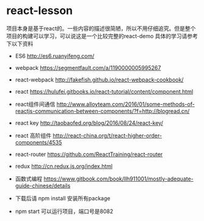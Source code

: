 # react-lesson
项目本身是基于react的。一些内容的描述很简陋，所以不用仔细追究。但是整个项目的构建可以学习，可以说这是一个比较完整的react-demo
具体的学习请参考下以下资料
* ES6 http://es6.ruanyifeng.com/
* webpack https://segmentfault.com/a/1190000005995267
* react-webpack http://fakefish.github.io/react-webpack-cookbook/
* react https://hulufei.gitbooks.io/react-tutorial/content/component.html
* react组件间通信 http://www.alloyteam.com/2016/01/some-methods-of-reactjs-communication-between-components/?f=http://blogread.cn/
* react key http://taobaofed.org/blog/2016/08/24/react-key/
* react 高阶组件 http://react-china.org/t/react-higher-order-components/4535
* react-router https://github.com/ReactTraining/react-router
* redux http://cn.redux.js.org/index.html
* 函数式编程 https://www.gitbook.com/book/llh911001/mostly-adequate-guide-chinese/details

* 下载后请 npm install  安装所有package
* npm start 可以运行项目，端口号是8082
